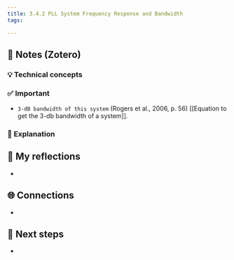 ```yaml
---
title: 3.4.2 PLL System Frequency Response and Bandwidth
tags:

---
```


## 🔗 Notes (Zotero)
### 💡 Technical concepts


### ✅️ Important
- `3-dB bandwidth of this system` (Rogers et al., 2006, p. 56)
	[[Equation to get the 3-db bandwidth of a system]].

### ️🔶 Explanation


## 📝 My reflections
- 

## 🌐 Connections
- 

## 🧭 Next steps
- 

 